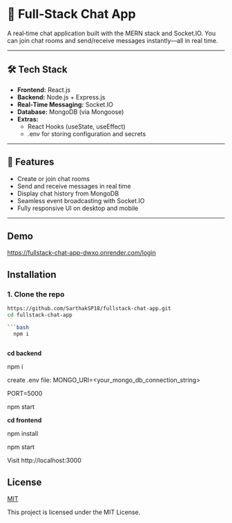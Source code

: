 # 💬 Full‑Stack Chat App

A real‑time chat application built with the MERN stack and Socket.IO. You can join chat rooms and send/receive messages instantly—all in real time.

---

## 🛠️ Tech Stack

- **Frontend:** React.js  
- **Backend:** Node.js + Express.js  
- **Real‑Time Messaging:** Socket.IO  
- **Database:** MongoDB (via Mongoose)  
- **Extras:**  
  - React Hooks (useState, useEffect)  
  - .env for storing configuration and secrets

---

## 🚀 Features

- Create or join chat rooms  
- Send and receive messages in real time  
- Display chat history from MongoDB  
- Seamless event broadcasting with Socket.IO  
- Fully responsive UI on desktop and mobile

---
## Demo

https://fullstack-chat-app-dwxo.onrender.com/login

## Installation

### 1. Clone the repo

```bash
https://github.com/SarthakSP18/fullstack-chat-app.git
cd fullstack-chat-app

```bash
  npm i
  
```
**cd backend** 

npm i

 create .env file:
 MONGO_URI=<your_mongo_db_connection_string>

 PORT=5000

npm start

**cd frontend**

npm install

npm start

Visit http://localhost:3000
    
## License

[MIT](https://choosealicense.com/licenses/mit/)

This project is licensed under the MIT License.

